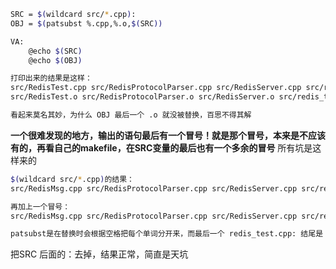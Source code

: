 ```bash
SRC = $(wildcard src/*.cpp):
OBJ = $(patsubst %.cpp,%.o,$(SRC))

VA:
	@echo $(SRC)
    @echo $(OBJ)

打印出来的结果是这样：
src/RedisTest.cpp src/RedisProtocolParser.cpp src/RedisServer.cpp src/redis_test.cpp:
src/RedisTest.o src/RedisProtocolParser.o src/RedisServer.o src/redis_test.cpp:

看起来莫名其妙，为什么 OBJ 最后一个 .o 就没被替换，百思不得其解
```
**一个很难发现的地方，输出的语句最后有一个冒号！就是那个冒号，本来是不应该有的，再看自己的makefile，在SRC变量的最后也有一个多余的冒号**
所有坑是这样来的
```bash
$(wildcard src/*.cpp)的结果：
src/RedisMsg.cpp src/RedisProtocolParser.cpp src/RedisServer.cpp src/redis_test.cpp

再加上一个冒号：
src/RedisMsg.cpp src/RedisProtocolParser.cpp src/RedisServer.cpp src/redis_test.cpp:

patsubst是在替换时会根据空格把每个单词分开来，而最后一个 redis_test.cpp: 结尾是 .cpp: 所以不会被替换为.o

```

把SRC 后面的：去掉，结果正常，简直是天坑
